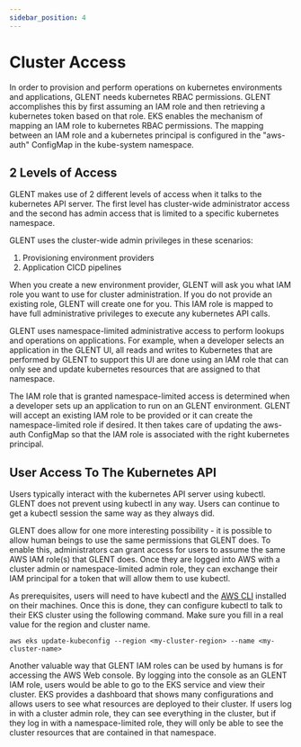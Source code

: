 ```yaml
---
sidebar_position: 4
---
```


# Cluster Access

In order to provision and perform operations on kubernetes environments and applications, GLENT needs kubernetes RBAC permissions. GLENT accomplishes this by first assuming an IAM role and then retrieving a kubernetes token based on that role. EKS enables the mechanism of mapping an IAM role to kubernetes RBAC permissions. The mapping between an IAM role and a kubernetes principal is configured in the "aws-auth" ConfigMap in the kube-system namespace.

## 2 Levels of Access

GLENT makes use of 2 different levels of access when it talks to the kubernetes API server. The first level has cluster-wide administrator access and the second has admin access that is limited to a specific kubernetes namespace.

GLENT uses the cluster-wide admin privileges in these scenarios:
  1. Provisioning environment providers
  1. Application CICD pipelines

When you create a new environment provider, GLENT will ask you what IAM role you want to use for cluster administration. If you do not provide an existing role, GLENT will create one for you. This IAM role is mapped to have full administrative privileges to execute any kubernetes API calls.

GLENT uses namespace-limited administrative access to perform lookups and operations on applications. For example, when a developer selects an application in the GLENT UI, all reads and writes to Kubernetes that are performed by GLENT to support this UI are done using an IAM role that can only see and update kubernetes resources that are assigned to that namespace.

The IAM role that is granted namespace-limited access is determined when a developer sets up an application to run on an GLENT environment. GLENT will accept an existing IAM role to be provided or it can create the namespace-limited role if desired. It then takes care of updating the aws-auth ConfigMap so that the IAM role is associated with the right kubernetes principal.

## User Access To The Kubernetes API

Users typically interact with the kubernetes API server using kubectl. GLENT does not prevent using kubectl in any way. Users can continue to get a kubectl session the same way as they always did.

GLENT does allow for one more interesting possibility - it is possible to allow human beings to use the same permissions that GLENT does. To enable this, administrators can grant access for users to assume the same AWS IAM role(s) that GLENT does. Once they are logged into AWS with a cluster admin or namespace-limited admin role, they can exchange their IAM principal for a token that will allow them to use kubectl.

As prerequisites, users will need to have kubectl and the [AWS CLI](https://aws.amazon.com/cli/) installed on their machines. Once this is done, they can configure kubectl to talk to their EKS cluster using the following command. Make sure you fill in a real value for the region and cluster name.

```
aws eks update-kubeconfig --region <my-cluster-region> --name <my-cluster-name>
```

Another valuable way that GLENT IAM roles can be used by humans is for accessing the AWS Web console. By logging into the console as an GLENT IAM role, users would be able to go to the EKS service and view their cluster. EKS provides a dashboard that shows many configurations and allows users to see what resources are deployed to their cluster. If users log in with a cluster admin role, they can see everything in the cluster, but if they log in with a namespace-limited role, they will only be able to see the cluster resources that are contained in that namespace.

